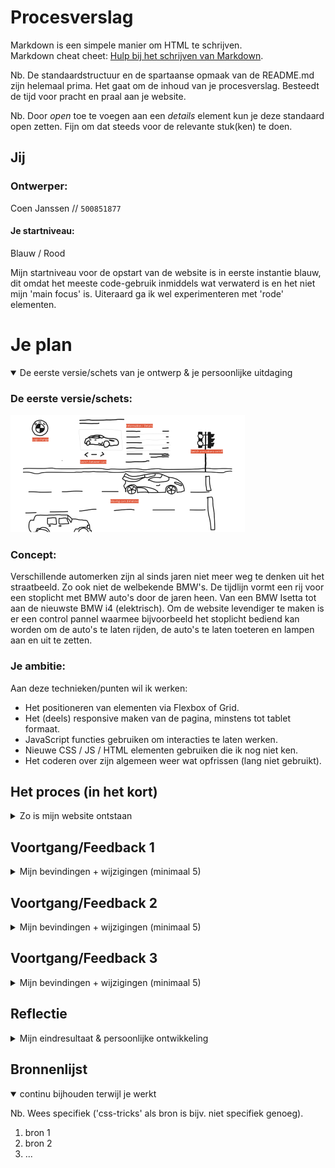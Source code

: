 # Procesverslag
Markdown is een simpele manier om HTML te schrijven.  
Markdown cheat cheet: [Hulp bij het schrijven van Markdown](https://github.com/adam-p/markdown-here/wiki/Markdown-Cheatsheet).

Nb. De standaardstructuur en de spartaanse opmaak van de README.md zijn helemaal prima. Het gaat om de inhoud van je procesverslag. Besteedt de tijd voor pracht en praal aan je website.

Nb. Door *open* toe te voegen aan een *details* element kun je deze standaard open zetten. Fijn om dat steeds voor de relevante stuk(ken) te doen.




## Jij

### Ontwerper:
Coen Janssen // `500851877`<br>

#### Je startniveau:
Blauw / Rood

Mijn startniveau voor de opstart van de website is in eerste instantie blauw, dit omdat het meeste code-gebruik inmiddels wat verwaterd is en het niet mijn 'main focus' is. Uiteraard ga ik wel experimenteren met 'rode' elementen.


# Je plan

<details open>
  <summary>De eerste versie/schets van je ontwerp & je persoonlijke uitdaging</summary>

  ### De eerste versie/schets:
  <img src="readme-images/concept.png" width="375px" alt="eerste versie/schets">

  ### Concept: 
  Verschillende automerken zijn al sinds jaren niet meer weg te denken uit het straatbeeld. Zo ook niet de welbekende BMW's. De tijdlijn vormt een rij voor een stoplicht met BMW auto's door de jaren heen. Van een BMW Isetta tot aan de nieuwste BMW i4 (elektrisch). Om de website levendiger te maken is er een control pannel waarmee bijvoorbeeld het stoplicht bediend kan worden om de auto's te laten rijden, de auto's te laten toeteren en lampen aan en uit te zetten. 

  ### Je ambitie: 
  Aan deze technieken/punten wil ik werken:
  - Het positioneren van elementen via Flexbox of Grid.
  - Het (deels) responsive maken van de pagina, minstens tot tablet formaat.
  - JavaScript functies gebruiken om interacties te laten werken. 
  - Nieuwe CSS / JS / HTML elementen gebruiken die ik nog niet ken. 
  - Het coderen over zijn algemeen weer wat opfrissen (lang niet gebruikt).
 
</details>

## Het proces (in het kort)
<details>
  <summary>Zo is mijn website ontstaan</summary>

  #### Design 1:
  <img src="readme-images/versie1.png" width="375px" alt="Eerste digitale uitwerking">
  
  ##### Om een beter beeld te krijger hoe de website eruit komt te zien, heb ik de schets ook digitaal gemaakt. 

  #### Testen:
  <img src="readme-images/test.png" width="375px" alt="Testen in CodePen">
  
  ##### Het idee is helder, maar gaat het mij lukken om alles werkend te krijgen - zoals ik het in gedachten heb? Hiervoor ben ik eerst gaan testen in Codepen.

  #### Design 2:
  <img src="readme-images/versie2.png" width="375px" alt="Tweede digitale uitwerking">
  
  ##### Ik was wat aan het stoeien met de stijl: de auto's zijn realistisch de achtegrond wat cartoonish, dit botst teveel vond ik. Hier heb ik een kleine aanpassing gedaan om de weg wat realitscher te maken.

  #### Design 3A (Light):
  <img src="readme-images/versie3-light.png" width="375px" alt="Ontwerp in lightmode (schets / wireframe)">
  
  
  ##### Terug naar de tekentafel om het ontwerp simpeler te maken, hierbij heb ik rekening gehouden met de eenvoud om zowel voor light- als darkmode te kunnen ontwerpen. De simpelheid is gebaseerd om de minimalistische en schone showrooms van de autodealer.
  

  #### Design 3B (Dark):
  <img src="readme-images/versie3-dark.png" width="375px" alt="Ontwerp in darkmode (schets / wireframe)">

  ##### Naast de light-mode werkt de website ook met een donkere modus aan.

  #### Clean up!:
  <img src="readme-images/clean-up.png" width="375px" alt="Opschonen van de code">

  ##### Aan het eind ben ik de code gaan opschonen en het overzichtelijk maken van alle code.

</details>


## Voortgang/Feedback 1

<details>
  <summary>Mijn bevindingen + wijzigingen (minimaal 5)</summary>

  ### Bevinding 1:
  Het concept past goed bij het onderwerp. Alle interactieve elementen hebben te maken met auto's. Echter niet specifiek BMW, wat is er BMW eigen aan dit concept? Dit zou je ook precies zo met Audi of Mercedes kunnen doen.

  #### oplossing:
  Wie rijdt er nou in een Audi of Mercedes? Nee, maar hetzelfde geldt hier voor Joost en Wessel; waarom specifiek die Pokémon - wat maakt die beter dan een andere? Of waarom een Playstation in plaats van een Xbox? Daarom is het onderwerp gekozen op een persoonlijke voorkeur, waarbij de interactieve elementen passend zijn bij de auto. 

  Kenmerkende punten voor BMW-rijders zijn vaak: geen knipperlicht gebruiken en seinen (bij hoge snelheden), wellicht dat er dit soort kleine kenmerken verwerkt kunnen worden binnen de website om het toch kernmerkend te maken.


  ### Bevinding 2:
  Wat mij betreft is het concept krachtig genoeg. Progressive disclosure is enigszins toegepast. Je ziet per auto pas wat er achter schuilt, je zou met de logo's kunnen spelen, dat je ziet dat er andere logo's zijn.

  #### oplossing:
  Het beeldmerk van BMW is door de jaren heen sterk veranderd, waar er vroeger veel detail was is het tegenwoordig zo minimalistisch mogelijk gemaakt. De gekozen auto's binnen de website zullen in jaren sterk verschillen, hierdoor gaat het logo soms natuurlijk ook terug in de tijd en soms weer richting het huidige. 

  Wanneer een auto vooraan rijdt, past het logo zich aan naar mate in welk jaartal je zit met de auto. Andere optie zou zijn om wanneer je in de details duikt van een specifieke auto, dat daarmee het logo veranderd.


  ### Bevinding 3:
  Probeer na te denken over de 'zero state' van de site, staan alle auto's er gelijk al of moet je het stoplicht aan zetten om ze allemaal te zien?

  #### oplossing:
  Wanneer je de website bezoekt staan alle auto's te wachten op het stoplicht. Hierdoor kun je gelijk op elke auto klikken om meer informatie te tonen over deze specifieke auto. De interacties op deze webpagina moeten handmaken (door middel van 'clicks') geactiveerd worden, zo ook het stoplicht. 


  ### Bevinding 4:
  Leuke paasei, stoplichten zijn interactief en passen bij het onderwerp.

  #### oplossing:
  Omdat het in eerste instantie misschien niet duidelijk genoeg is (ondanks de veranderde cursor) dat het stoplicht klikbaar is om te auto's te laten rijden is er een nieuw element toegevoegd met een play en pause button. Daarnaast staat een korte toelichting over wat je ermee activeerd.


  ### Bevinding 5:
  Zelfde geldt voor de rijdende auto's. Die passen bij het rode/groene stoplicht. Wel/niet rijden.

  #### oplossing:
  Klopt - wanneer je overmatig gebruik maakt van het stoplicht of de play-pause button dan kan het wel eens zijn dat er een kleine fout ontstaat, hierdoor kan het zijn dat er soms een auto door rood licht rijdt. Dit zal ik proberen te fine-tunen, al hoewel het ergens ook wel past bij BMW-rijders - toch?

</details>




## Voortgang/Feedback 2

<details>
  <summary>Mijn bevindingen + wijzigingen (minimaal 5)</summary>
  
  ### Bevinding 1:
  De site is nog niet volledig werkend op GitHub, onder andere de fonts en een afbeelding van de auto wordt niet getoond. 

  #### oplossing:
  Meer uploads doen richting de GitHub omgeving om niet alleen via de live server op mijn eigen machine te testen, maar juist te controleren of het allemaal ook vlekkeloos gaat op andere systemen en de online omgeving. Dit heb ik uiteindelijk toegepast en opgelost.


  ### Bevinding 2:
  Niet alle interactieve elementen kunnen met het toetsenbord (tab) geselecteerd worden, deze kun je eventueel nog toevoegen.

  #### oplossing:
  Klopt - helemaal aan het eind, wanneer de design staat en de interacties op de pagina werkend zijn dan zal ik gaan kijken naar eventuele toegankelijkheidsverbeteringen zoals het bedienen van animaties met het toetsenbord en een eventuele screenreader, mits de tijd het toelaat.


  ### Bevinding 3:
  Binnen de HTML van je website heb je een 'onnodige wrapper', zo zet je een section om je OL neer. Dit zou overbodig zijn, OL is zelf al een wrapper.
  
  #### oplossing:
  Gezien ik super blij en trots ben dat het momenteel allemaal werkt, zal ik aan het eind bij het opschonen van de code kijken of het nog mogelijk is om dit ook erbij op te pakken. Indien er geen tijd meer zal zijn, laat ik hem stiekem toch lekker staan - dan werkt het in ieder geval!


  ### Bevinding 4: 
  Custom properties ben je van plan te gebruiken, maar deze zie ik nog niet terug in je code. Omdat je nu extra elementen toevoegd is dit wel handig.

  #### oplossing:
  Ik ga een kleine opschoonronde door de code doen, daarmee wil ik direct de functionaliteit light- en darkmode gaan maken. Wanneer dit gebeurt worden uiteraard gelijk een aantal custom properties aangemaakt. 


  ### Bevinding 5:
  Momenteel zie ik nog geen bronnen terug in de ReadMe, voeg je deze nog toe?

  #### oplossing:
  Er blijft natuurlijk een groot gedeelte van de code zelf getypt, daarnaast hebben Sanne en Joost hier en daar geholpen met het fine-tunen of verbeteren hiervan. De overige bronnen komen in de code te staan en onderaan deze ReadMe, deze zijn uiteraard wel bijgehouden. Dus, ja!

</details>




## Voortgang/Feedback 3

<details>
  <summary>Mijn bevindingen + wijzigingen (minimaal 5)</summary>
  
  ### Bevinding 1:
  Probeer de lichten van de auto's nog wat te fine-tunen, nu zie je dat het aan de randen af en toe afgebroken wordt. Dat verpest het effect!

  #### oplossing:
  Ik ga de afbeeldingen met de lichten nog wat fine-tunen in Photoshop en daarmee rekening houden met de randen zodat deze niet overlappen.


  ### Bevinding 2:
  Probeer de beschrijving van de auto's gelijk te maken; één dat ze hetzelfde bieden qua informatie maar ook zodat het design niet verspringt.

  #### oplossing:
  De teksten moet ik nog maken en/of vinden voor de specifieke auto's, maar goed punt - hier zal ik rekening mee proberen te houden.


  ### Bevinding 3:
  Misschien kun je nog een easter-egg toevoegen bij het logo, eerder had je het al over het verander van het logo - dat gebeurt nu nog niet.

  #### oplossing:
  De tijd laat het misschien niet helemaal toe om alles te doen wat ik wilde doen qua interacties, ook omdat sommige code soms nog wat lastig was en wat meer tijd in beslag nam dan gepland. Het principe van JavaScript om afbeeldingen te replacen bij een button klik (interactie) ken ik, dit zou ik op het laatste moment nog kunnen toepassen voor het logo.

  ### Bevinding 4:

  #### oplossing: 


  ### Bevinding 5:

  #### oplossing:

</details>




## Reflectie

<details>
  <summary>Mijn eindresultaat & persoonlijke ontwikkeling</summary>

  ### Je uitkomst - karakteristiek screenshot(s):
  <img src="readme-images/dummy-plaatje.jpg" width="375px" alt="final ontwerp">


  ### Dit ging goed/Heb ik geleerd: 
  Korte omschrijving met plaatje(s)

  <img src="readme-images/dummy-plaatje.jpg" width="375px" alt="top">


  ### Dit was lastig/Is niet gelukt:
  Korte omschrijving met plaatje(s)

  <img src="readme-images/dummy-plaatje.jpg" width="375px" alt="bummer">
</details>




## Bronnenlijst

<details open>
<summary>continu bijhouden terwijl je werkt</summary>

Nb. Wees specifiek ('css-tricks' als bron is bijv. niet specifiek genoeg).

1. bron 1
2. bron 2
3. ...

</details>